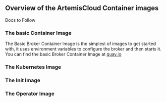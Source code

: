 ## Overview of the ArtemisCloud Container images

Docs to Follow

### The basic Container Image

The Basic Broker Container Image is the simplest of images to get started with, it uses environment variables to configure the broker and then starts it. 
You can find the basic Broker Container Image at [quay.io](https://quay.io/repository/artemiscloud/activemq-artemis-broker)

### The Kubernetes Image

### The Init Image

### The Operator Image